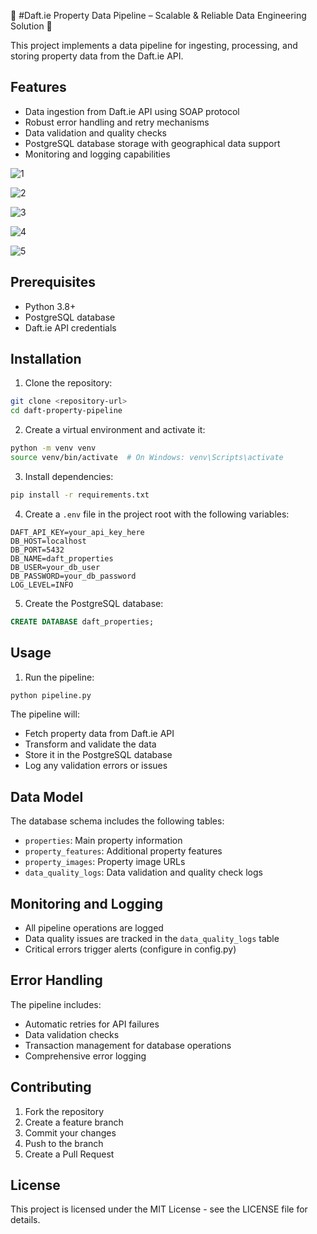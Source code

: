 🏡 #Daft.ie Property Data Pipeline – Scalable & Reliable Data Engineering Solution 🚀

This project implements a data pipeline for ingesting, processing, and storing property data from the Daft.ie API.

## Features

- Data ingestion from Daft.ie API using SOAP protocol
- Robust error handling and retry mechanisms
- Data validation and quality checks
- PostgreSQL database storage with geographical data support
- Monitoring and logging capabilities

![1](https://github.com/user-attachments/assets/db2f27be-76c8-4cc2-a580-da530c0f3701)

![2](https://github.com/user-attachments/assets/7c80a6db-f47e-4f3f-8d8f-880a7e267210)

![3](https://github.com/user-attachments/assets/f3cbecde-4c98-4e19-8f59-a35568ef114d)

![4](https://github.com/user-attachments/assets/00ce8162-76db-4b20-a39e-9915bb7af449)

![5](https://github.com/user-attachments/assets/572708d2-0a51-482b-89c4-7b03d7495247)


## Prerequisites

- Python 3.8+
- PostgreSQL database
- Daft.ie API credentials

## Installation

1. Clone the repository:
```bash
git clone <repository-url>
cd daft-property-pipeline
```

2. Create a virtual environment and activate it:
```bash
python -m venv venv
source venv/bin/activate  # On Windows: venv\Scripts\activate
```

3. Install dependencies:
```bash
pip install -r requirements.txt
```

4. Create a `.env` file in the project root with the following variables:
```
DAFT_API_KEY=your_api_key_here
DB_HOST=localhost
DB_PORT=5432
DB_NAME=daft_properties
DB_USER=your_db_user
DB_PASSWORD=your_db_password
LOG_LEVEL=INFO
```

5. Create the PostgreSQL database:
```sql
CREATE DATABASE daft_properties;
```

## Usage

1. Run the pipeline:
```bash
python pipeline.py
```

The pipeline will:
- Fetch property data from Daft.ie API
- Transform and validate the data
- Store it in the PostgreSQL database
- Log any validation errors or issues

## Data Model

The database schema includes the following tables:

- `properties`: Main property information
- `property_features`: Additional property features
- `property_images`: Property image URLs
- `data_quality_logs`: Data validation and quality check logs

## Monitoring and Logging

- All pipeline operations are logged
- Data quality issues are tracked in the `data_quality_logs` table
- Critical errors trigger alerts (configure in config.py)

## Error Handling

The pipeline includes:
- Automatic retries for API failures
- Data validation checks
- Transaction management for database operations
- Comprehensive error logging

## Contributing

1. Fork the repository
2. Create a feature branch
3. Commit your changes
4. Push to the branch
5. Create a Pull Request

## License

This project is licensed under the MIT License - see the LICENSE file for details. 
